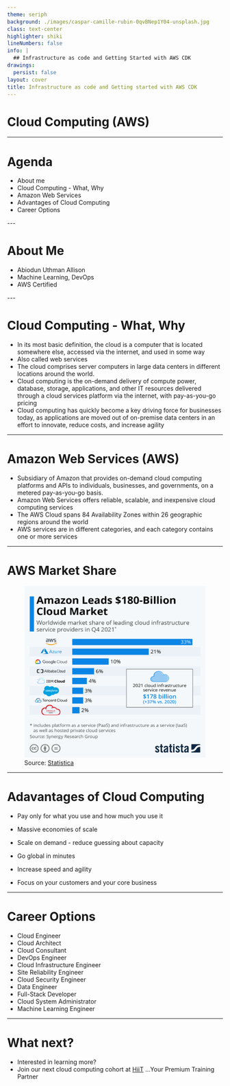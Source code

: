 ```yaml
---
theme: seriph
background: ./images/caspar-camille-rubin-0qvBNep1Y04-unsplash.jpg
class: text-center
highlighter: shiki
lineNumbers: false
info: |
  ## Infrastructure as code and Getting Started with AWS CDK
drawings:
  persist: false
layout: cover
title: Infrastructure as code and Getting started with AWS CDK
---
```


<!--

-->

<!-- <img src="/images/hiit.png" class="a" /> -->

# Cloud Computing (AWS)

---

# Agenda

<!-- global-top.vue -->

<v-clicks>

* About me
* Cloud Computing - What, Why
* Amazon Web Services
* Advantages of Cloud Computing
* Career Options

</v-clicks>
---



# About Me

<v-clicks> 

* Abiodun Uthman Allison
* Machine Learning, DevOps
* AWS Certified

</v-clicks>
---

# Cloud Computing - What, Why

<v-clicks>

* In its most basic definition, the cloud is a computer that is located somewhere else, accessed via the internet, and used in some way
* Also called web services
* The cloud comprises server computers in large data centers in different locations around the world. 
* Cloud computing is the on-demand delivery of compute power, database, storage, applications, and other IT resources delivered through a cloud services platform via the internet, with pay-as-you-go pricing
* Cloud computing has quickly become a key driving force for businesses today, as applications are moved out of on-premise data centers in an effort to innovate, reduce costs, and increase agility

</v-clicks>


---

# Amazon Web Services (AWS)

<v-clicks>

* Subsidiary of Amazon that provides on-demand cloud computing platforms and APIs to individuals, businesses, and governments, on a metered pay-as-you-go basis.
* Amazon Web Services offers reliable, scalable, and inexpensive cloud computing services
* The AWS Cloud spans 84 Availability Zones within 26 geographic regions around the world
* AWS services are in different categories, and each category contains one or more services
  


</v-clicks>


---

# AWS Market Share

<!-- <img src="images/aws_others.jpeg" class="m-100 h-100 rounded shadow" /> -->

<figure>
  <img src="images/aws_others.jpeg" alt="AWS Market Share" style="width:100%;height:400px;">
  <figcaption> Source: <a href="https://www.statista.com/chart/18819/worldwide-market-share-of-leading-cloud-infrastructure-service-providers/"> Statistica</a>
  </figcaption>
</figure>


---

# Adavantages of Cloud Computing

<v-clicks>

* Pay only for what you use and how much you use it

* Massive economies of scale
 
* Scale on demand - reduce guessing about capacity
  
* Go global in minutes
  
* Increase speed and agility 
  
* Focus on your customers and your core business


</v-clicks>

<!--
Increase speed - cost and time that are needed to experiment and develop are much lower

Focus on your own customers, rather than on the heavy lifting of racking, stacking, and powering servers
-->

---

# Career Options

<v-clicks>

* Cloud Engineer
* Cloud Architect
* Cloud Consultant
* DevOps Engineer
* Cloud Infrastructure Engineer
* Site Reliability Engineer
* Cloud Security Engineer
* Data Engineer
* Full-Stack Developer 
* Cloud System Administrator
* Machine Learning Engineer
  
</v-clicks>


---

# What next?

<v-clicks>

* Interested in learning more?
* Join our next cloud computing cohort at [HiiT](http://www.hiit.ng/) ...Your Premium Training Partner

</v-clicks>
